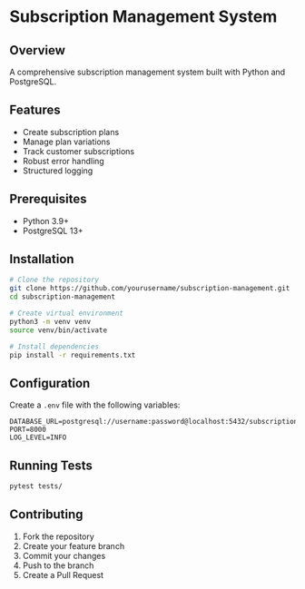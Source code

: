 # Subscription Management System

## Overview
A comprehensive subscription management system built with Python and PostgreSQL.

## Features
- Create subscription plans
- Manage plan variations
- Track customer subscriptions
- Robust error handling
- Structured logging

## Prerequisites
- Python 3.9+
- PostgreSQL 13+

## Installation
```bash
# Clone the repository
git clone https://github.com/yourusername/subscription-management.git
cd subscription-management

# Create virtual environment
python3 -m venv venv
source venv/bin/activate

# Install dependencies
pip install -r requirements.txt
```

## Configuration
Create a `.env` file with the following variables:
```
DATABASE_URL=postgresql://username:password@localhost:5432/subscription_management
PORT=8000
LOG_LEVEL=INFO
```

## Running Tests
```bash
pytest tests/
```

## Contributing
1. Fork the repository
2. Create your feature branch
3. Commit your changes
4. Push to the branch
5. Create a Pull Request